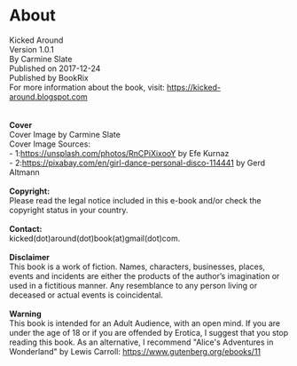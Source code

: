 About
=====

Kicked Around<br /> Version 1.0.1<br /> By Carmine Slate<br /> Published
on 2017-12-24<br /> Published by BookRix<br /> For more information
about the book, visit: <https://kicked-around.blogspot.com><br />
<br /><br /> <strong>Cover</strong><br /> Cover Image by Carmine
Slate<br /> Cover Image Sources:<br /> -
1:<https://unsplash.com/photos/RnCPiXixooY> by Efe Kurnaz<br /> -
2:<https://pixabay.com/en/girl-dance-personal-disco-114441> by Gerd
Altmann<br /> <br /> <strong>Copyright:</strong><br /> Please read the
legal notice included in this e-book and/or check the copyright status
in your country.<br /> <br /> <strong>Contact:</strong><br />
kicked(dot)around(dot)book(at)gmail(dot)com.<br /> <br />
<strong>Disclaimer</strong><br /> This book is a work of fiction. Names,
characters, businesses, places, events and incidents are either the
products of the author’s imagination or used in a fictitious manner. Any
resemblance to any person living or deceased or actual events is
coincidental.<br/> <br /> <strong>Warning</strong><br /> This book is
intended for an Adult Audience, with an open mind. If you are under the
age of 18 or if you are offended by Erotica, I suggest that you stop
reading this book. As an alternative, I recommend "Alice's Adventures in
Wonderland" by Lewis Carroll:
<https://www.gutenberg.org/ebooks/11><br /> <br/>
